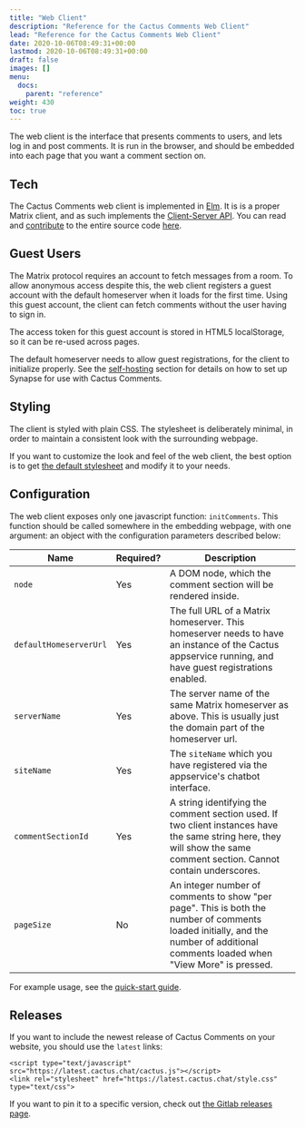 ```yaml
---
title: "Web Client"
description: "Reference for the Cactus Comments Web Client"
lead: "Reference for the Cactus Comments Web Client"
date: 2020-10-06T08:49:31+00:00
lastmod: 2020-10-06T08:49:31+00:00
draft: false
images: []
menu:
  docs:
    parent: "reference"
weight: 430
toc: true
---
```


The web client is the interface that presents comments to users, and lets log in and post comments.
It is run in the browser, and should be embedded into each page that you want a comment section on.

## Tech

The Cactus Comments web client is implemented in [Elm](https://elm-lang.org/).
It is is a proper Matrix client, and as such implements the [Client-Server API](https://matrix.org/docs/spec/client_server/r0.6.1).
You can read and
[contribute](../../community/contribute/) to the entire source code
[here](https://gitlab.com/cactus-comments/cactus-appservice).


## Guest Users

The Matrix protocol requires an account to fetch messages from a room.
To allow anonymous access despite this, the web client registers a guest account with the default homeserver when it loads for the first time.
Using this guest account, the client can fetch comments without the user having to sign in.

The access token for this guest account is stored in HTML5 localStorage, so it can be re-used across pages.

The default homeserver needs to allow guest registrations, for the client to initialize properly.
See the [self-hosting](../../self-hosting/howto) section for details on how to set up Synapse for use with Cactus Comments.


## Styling

The client is styled with plain CSS.
The stylesheet is deliberately minimal, in order to maintain a consistent look with the surrounding webpage.

If you want to customize the look and feel of the web client, the best option is to get [the default stylesheet](https://gitlab.com/cactus-comments/cactus-client/-/blob/main/src/style.css) and modify it to your needs.


## Configuration

The web client exposes only one javascript function: `initComments`.
This function should be called somewhere in the embedding webpage, with one argument: an object with the configuration parameters described below:

| Name                      | Required?   | Description                                                                                                                                                                      |
| ------------------------- | ----------- | -------------------------------------------------------------------------------------------------------------------------------------------------------------------------------- |
| `node`                      | Yes         | A DOM node, which the comment section will be rendered inside.                                                                                                                   |
| `defaultHomeserverUrl`      | Yes         | The full URL of a Matrix homeserver. This homeserver needs to have an instance of the Cactus appservice running, and have guest registrations enabled.                           |
| `serverName`                | Yes         | The server name of the same Matrix homeserver as above. This is usually just the domain part of the  homeserver url.
| `siteName`                  | Yes         | The `siteName` which you have registered via the appservice's chatbot interface.
| `commentSectionId`          | Yes         | A string identifying the comment section used. If two client instances have the same string here, they will show the same comment section. Cannot contain underscores.
| `pageSize`                  | No          | An integer number of comments to show "per page". This is both the number of comments loaded initially, and the number of additional comments loaded when "View More" is pressed.

For example usage, see the [quick-start guide](../../getting-started/quick-start).


## Releases

If you want to include the newest release of Cactus Comments on your website,
you should use the `latest` links:

```
<script type="text/javascript" src="https://latest.cactus.chat/cactus.js"></script>
<link rel="stylesheet" href="https://latest.cactus.chat/style.css" type="text/css">
```

If you want to pin it to a specific version, check out [the Gitlab releases
page](https://gitlab.com/cactus-comments/cactus-client/-/releases).
